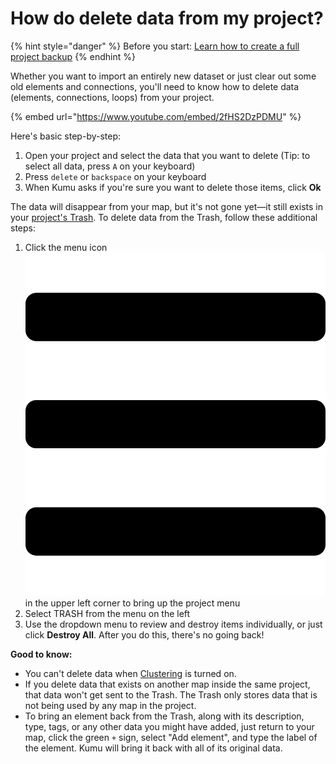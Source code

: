 # How do delete data from my project?

{% hint style="danger" %}
Before you start: <a class="alert-link" href="/guides/blueprints.md#project-backups">Learn how to create a full project backup</a>
{% endhint %}

Whether you want to import an entirely new dataset or just clear out some old elements and connections, you'll need to know how to delete data (elements, connections, loops) from your project.

{% embed url="https://www.youtube.com/embed/2fHS2DzPDMU" %}

Here's basic step-by-step:

1. Open your project and select the data that you want to delete (Tip: to select all data, press `A` on your keyboard)
1. Press `delete` or `backspace` on your keyboard
1. When Kumu asks if you're sure you want to delete those items, click **Ok**

The data will disappear from your map, but it's not gone yet—it still exists in your [project's Trash](/overview/kumus-architecture.md#trash). To delete data from the Trash, follow these additional steps:

1. Click the menu icon ![](/icons/bars.svg)  in the upper left corner to bring up the project menu
1. Select <i class="icon-trash"></i> TRASH from the menu on the left
1. Use the dropdown menu to review and destroy items individually, or just click **Destroy All**. After you do this, there's no going back!

**Good to know:**
- You can't delete data when [Clustering](/guides/clustering.md) is turned on.
- If you delete data that exists on another map inside the same project, that data won't get sent to the Trash. The Trash only stores data that is not being used by any map in the project.
- To bring an element back from the Trash, along with its description, type, tags, or any other data you might have added, just return to your map, click the green `+` sign, select "Add element", and type the label of the element. Kumu will bring it back with all of its original data.


